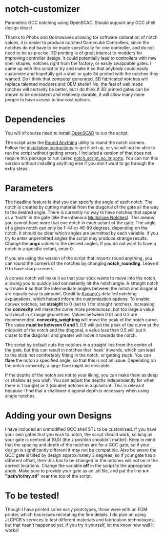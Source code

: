 # notch-customizer
Parametric GCC notching using OpenSCAD. Should support any GCC shell design ideas!

Thanks to Phobs and Goomwaves allowing for software calibration of notch values, it is easier to produce notched Gamecube Controllers, since the notches do not have to be made specifically for one controller, and do not need to be as precise. 3D printing is of great interest to modders for improving controller design. It could potentially lead to controllers with new shell shapes, notches right from the factory, or easily swappable gates. I came up with this script to try and make it so that anybody could easily customize and hopefully get a shell or gate 3d printed with the notches they wanted. Do I think that computer generated, 3D fabricated notches will replace talented modders and OEM shells? No, the feel of well made notches will certainly be better, but I do think if 3D printed gates can be shown to be consistent and relatively durable, it will allow many more people to have access to low cost options.

# Dependencies
You will of course need to install [OpenSCAD](https://openscad.org/downloads.html) to run the script.

The script uses the [Round Anything](https://github.com/Irev-Dev/Round-Anything) utility to round the notch corners. Follow the [installation instructions](https://github.com/Irev-Dev/Round-Anything/discussions/21) to get it set up, or you will not be able to run the script without getting errors. I included a version of that does not require this package to run called [notch_script_no_imports](https://github.com/SeamusIngram/notch-customizer/blob/main/notch_script_no_imports.scad). You can run this version without installing anything else if you don't want to go through the extra steps.

# Parameters
The headline feature is that you can specify the angle of each notch. The notch is created by cutting material from the diagonal of the gate all the way to the desired angle. There is currently no way to have notches that appear as a 'tooth' in the gate (like the infamous [Multishine Notches](https://multishine.tech/collections/wp-content/uploads/2022/01/full-notches-smash-ultimate-gamecube.png)). This means you cannot have more that one notch in each octant of the gate. The angle of a given notch can only be 1-44 or 46-89 degrees, depending on the notch. It should be clear which angles are permitted by each variable. If you try to enter unpermitted angles the script may produce strange results. Change the **angx** values to the desired angles. If you do not want to have a notch in a specific octant, enter 0.

If you are using the version of the script that imports round anything, you can round the corners of the notches by changing **notch_rounding**. Leave it 0 to have sharp corners.

A convex notch will make it so that your stick wants to move into the notch, allowing you to quickly and consistently hit the notch angle. A straight notch will make it so that the intermediate angles between the notch and diagonal are equally easy to pinpoint. Credit to [Kadano's](http://kadano.net/SSBM/GCC/) detailed notching explanations, which helped inform the customization options. To enable convex notches, set **straight** to 0 (set to 1 for straight notches). Increasing the **convexity** will make the curve more pronounced, but too large a value will result in strange geometries. Values between 0.01 and 0.2 are recommended. **convexity_weighting** will move the peak of the notch curve. The value **must be between 0 and 1**. 0.5 will put the peak of the curve at the midpoint of the notch and the diagonal, a value less than 0.5 will put it closer to the diagonal, and greater will move it towards the notch.

The script by default cuts the notches in a straight line from the centre of the gate, but this can result in  notches that 'hook' inwards, which can lead to the stick not comfortably fitting in the notch, or getting stuck. You can **flare** the notch a specified angle, so that this is not an issue. Depending on the notch convexity, a large flare might be desirable.

If the depths of the notch are not to your liking, you can make them as deep or shallow as you wish. You can adjust the depths independently for when there is 1 (single) or 2 (double) notches in a quadrant. This is relevant because I find that a shallower diagonal depth is necessary when using single notches.

# Adding your own Designs
I have included an unmodified GCC shell STL to be customised. If you have your own gates that you wish to notch, the script should work, so long as your gate is centred at (0,0) (the z position shouldn't matter). Keep in mind that the spacing and depth of the notches are for a GCC gate, so if your design is significantly different it may not be compatible. Also be aware the GCC gate is tilted by design approximately 3 degrees, so if your gate has a different offset, then this has to be changed or the notches will not be in the correct locations. Change the variable **off** in the script to the appropriate angle. Make sure to provide your gate as an .stl file, and put the line **s = "path/to/my.stl"** near the top of the script.

# To be tested!
Though I have printed some early prototypes, those were with an FDM printer, which has issues recreating the fine details. I do plan on using JLCPCB's services to test different materials and fabrication technologies, but that hasn't happened yet. If you try it yourself, let me know how well it works!
